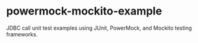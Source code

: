 # powermock-mockito-example
JDBC call unit test examples using JUnit, PowerMock, and Mockito testing frameworks.
